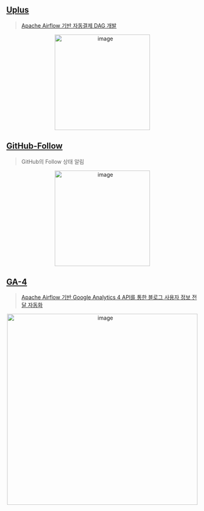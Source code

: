 ## [Uplus](https://github.com/Zerohertz/airflow-dags/blob/main/Util/Uplus.py)

> [Apache Airflow 기반 자동결제 DAG 개발](https://zerohertz.github.io/airflow-auto-payment/)

<div align = "center">
    <img width="250" alt="image" src="https://github.com/Zerohertz/Zerohertz/assets/42334717/c4cac86f-c480-42de-8415-5b90f6390242">
</div>

## [GitHub-Follow](https://github.com/Zerohertz/airflow-dags/blob/main/Util/GitHubFollow.py)

> GitHub의 Follow 상태 알림

<div align = "center">
    <img width="250" alt="image" src="https://github.com/Zerohertz/Zerohertz/assets/42334717/f2de9d94-7de3-4905-a4b3-69739a167d24">
</div>

## [GA-4](https://github.com/Zerohertz/airflow-dags/blob/main/Util/GA4.py)

> [Apache Airflow 기반 Google Analytics 4 API를 통한 블로그 사용자 정보 전달 자동화](https://zerohertz.github.io/airflow-ga4-api/)

<div align = "center">
    <img width="500" alt="image" src="https://github.com/Zerohertz/airflow-dags/assets/42334717/5226aaf5-44f9-4a9d-9678-a3956d05ea0e">
</div>
